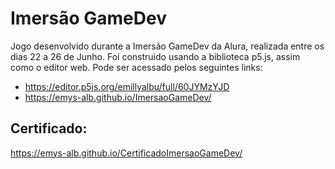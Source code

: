 # Imersão GameDev
Jogo desenvolvido durante a Imersão GameDev da Alura, realizada entre os dias 22 a 26 de Junho.
Foi construido usando a biblioteca p5.js, assim como o editor web. Pode ser acessado pelos seguintes links:
- https://editor.p5js.org/emillyalbu/full/60JYMzYJD
- https://emys-alb.github.io/ImersaoGameDev/


## Certificado:
https://emys-alb.github.io/CertificadoImersaoGameDev/
